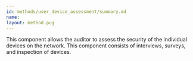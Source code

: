 ```yaml
---
id: methods/user_device_assessment/summary.md
name: 
layout: method.pug
---
```

This component allows the auditor to assess the security of the individual devices on the network. This component consists of interviews, surveys, and inspection of devices.

